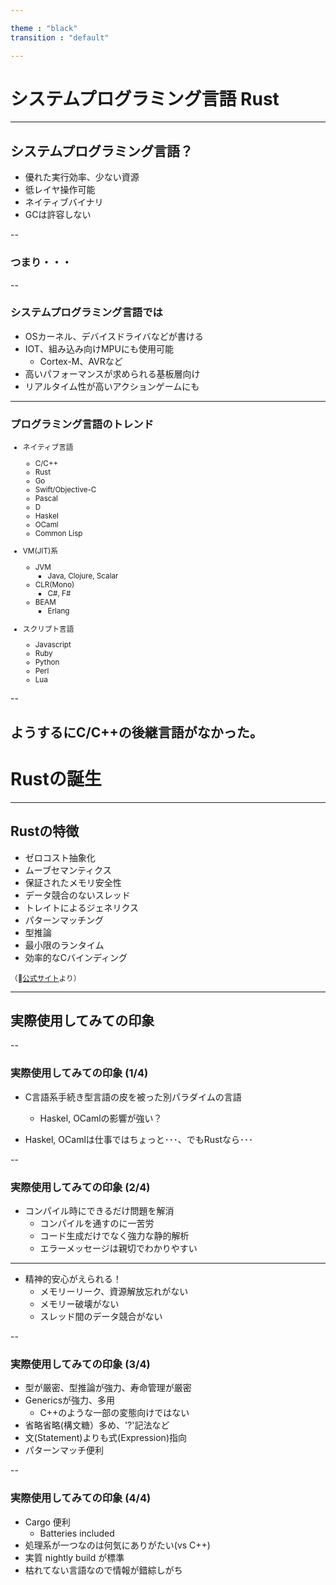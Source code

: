 ```yaml
---

theme : "black"
transition : "default"

---
```


# システムプログラミング言語 Rust

---

## システムプログラミング言語？

- 優れた実行効率、少ない資源
- 彽レイヤ操作可能
- ネイティブバイナリ
- GCは許容しない

--

### つまり・・・

--

### システムプログラミング言語では

- OSカーネル、デバイスドライバなどが書ける
- IOT、組み込み向けMPUにも使用可能
  - Cortex-M、AVRなど
- 高いパフォーマンスが求められる基板層向け
- リアルタイム性が高いアクションゲームにも

---

### プログラミング言語のトレンド

<small>

- ネイティブ言語
  - C/C++ <!-- .element: class="fragment highlight-red" data-fragment-index="1" -->
  - Rust  <!-- .element: class="fragment highlight-red" data-fragment-index="2" -->
  - Go
  - Swift/Objective-C
  - Pascal
  - D
  - Haskel
  - OCaml
  - Common Lisp


- VM(JIT)系
  - JVM
    - Java, Clojure, Scalar
  - CLR(Mono)
    - C#, F#
  - BEAM
    - Erlang


- スクリプト言語
  - Javascript
  - Ruby
  - Python
  - Perl
  - Lua

</small>

--

## ようするにC/C++の後継言語がなかった。

# Rustの誕生

---

## Rustの特徴

- ゼロコスト抽象化
- ムーブセマンティクス <!-- .element: class="fragment highlight-red" data-fragment-index="1" -->
- 保証されたメモリ安全性 <!-- .element: class="fragment highlight-red" data-fragment-index="1" -->
- データ競合のないスレッド <!-- .element: class="fragment highlight-red" data-fragment-index="1" -->
- トレイトによるジェネリクス <!-- .element: class="fragment highlight-red" data-fragment-index="1" -->
- パターンマッチング <!-- .element: class="fragment highlight-red" data-fragment-index="1" -->
- 型推論 <!-- .element: class="fragment highlight-red" data-fragment-index="1" -->
- 最小限のランタイム
- 効率的なCバインディング

<small>（[公式サイト](https://www.rust-lang.org/ja-JP/index.html)より）</small>

---

## 実際使用してみての印象

--

### 実際使用してみての印象 (1/4)

- C言語系手続き型言語の皮を被った別パラダイムの言語
  - Haskel, OCamlの影響が強い？

- Haskel, OCamlは仕事ではちょっと･･･、でもRustなら･･･

--

### 実際使用してみての印象 (2/4)

- コンパイル時にできるだけ問題を解消
  - コンパイルを通すのに一苦労
  - コード生成だけでなく強力な静的解析
  - エラーメッセージは親切でわかりやすい

- - -

- 精神的安心がえられる！
  - メモリーリーク、資源解放忘れがない
  - メモリー破壊がない
  - スレッド間のデータ競合がない

--

### 実際使用してみての印象 (3/4)

- 型が厳密、型推論が強力、寿命管理が厳密
- Genericsが強力、多用
  - C++のような一部の変態向けではない
- 省略省略(構文糖）多め、'?'記法など
- 文(Statement)よりも式(Expression)指向
- パターンマッチ便利

--

### 実際使用してみての印象 (4/4)

- Cargo 便利
  - Batteries included
- 処理系が一つなのは何気にありがたい(vs C++)
- 実質 nightly build が標準
- 枯れてない言語なので情報が錯綜しがち
